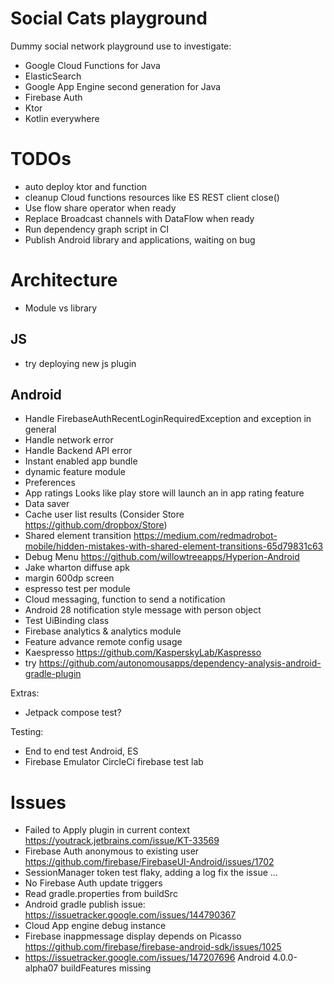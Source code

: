 # Social Cats playground 

Dummy social network playground use to investigate:
- Google Cloud Functions for Java
- ElasticSearch 
- Google App Engine second generation for Java
- Firebase Auth
- Ktor
- Kotlin everywhere

# TODOs
- auto deploy ktor and function
- cleanup Cloud functions resources like ES REST client close()
- Use flow share operator when ready
- Replace Broadcast channels with DataFlow when ready
- Run dependency graph script in CI
- Publish Android library and applications, waiting on bug

# Architecture 
- Module vs library

## JS
- try deploying new js plugin

## Android
- Handle FirebaseAuthRecentLoginRequiredException and exception in general
- Handle network error
- Handle Backend API error
- Instant enabled app bundle
- dynamic feature module
- Preferences
- App ratings Looks like play store will launch an in app rating feature
- Data saver
- Cache user list results (Consider Store https://github.com/dropbox/Store)
- Shared element transition https://medium.com/redmadrobot-mobile/hidden-mistakes-with-shared-element-transitions-65d79831c63
- Debug Menu https://github.com/willowtreeapps/Hyperion-Android
- Jake wharton diffuse apk
- margin 600dp screen
- espresso test per module
- Cloud messaging, function to send a notification
- Android 28 notification style message with person object
- Test UiBinding class
- Firebase analytics & analytics module
- Feature advance remote config usage
- Kaespresso https://github.com/KasperskyLab/Kaspresso
- try https://github.com/autonomousapps/dependency-analysis-android-gradle-plugin

Extras:
- Jetpack compose test?

Testing:
- End to end test Android, ES
- Firebase Emulator CircleCi firebase test lab


# Issues
- Failed to Apply plugin in current context https://youtrack.jetbrains.com/issue/KT-33569
- Firebase Auth anonymous to existing user https://github.com/firebase/FirebaseUI-Android/issues/1702
- SessionManager token test flaky, adding a log fix the issue ...
- No Firebase Auth update triggers
- Read gradle.properties from buildSrc
- Android gradle publish issue: https://issuetracker.google.com/issues/144790367
- Cloud App engine debug instance
- Firebase inappmessage display depends on Picasso https://github.com/firebase/firebase-android-sdk/issues/1025
- https://issuetracker.google.com/issues/147207696 Android 4.0.0-alpha07 buildFeatures missing